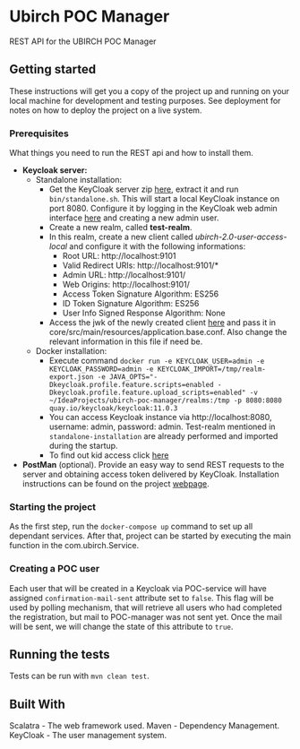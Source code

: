 # Ubirch POC Manager

REST API for the UBIRCH POC Manager

## Getting started

These instructions will get you a copy of the project up and running on your local machine for development and testing
purposes. See deployment for notes on how to deploy the project on a live system.

### Prerequisites

What things you need to run the REST api and how to install them.

* **Keycloak server:**
    * Standalone installation:
        * Get the KeyCloak server zip [here](https://www.keycloak.org/downloads.html), extract it and
          run ```bin/standalone.sh```. This will start a local KeyCloak instance on port 8080. Configure it by logging
          in the KeyCloak web admin interface [here](http://localhost:8080/auth) and creating a new admin user.
        * Create a new realm, called **test-realm**.
        * In this realm, create a new client called _ubirch-2.0-user-access-local_ and configure it with the following
          informations:
            * Root URL: http://localhost:9101
            * Valid Redirect URIs: http://localhost:9101/\*
            * Admin URL: http://localhost:9101/
            * Web Origins: http://localhost:9101/
            * Access Token Signature Algorithm: ES256
            * ID Token Signature Algorithm: ES256
            * User Info Signed Response Algorithm: None
        * Access the jwk of the newly created
          client [here](http://localhost:8080/auth/realms/test-realm/protocol/openid-connect/certs) and pass it in
          core/src/main/resources/application.base.conf. Also change the relevant information in this file if need be.
    * Docker installation:
        * Execute
          command `docker run -e KEYCLOAK_USER=admin -e KEYCLOAK_PASSWORD=admin -e KEYCLOAK_IMPORT=/tmp/realm-export.json -e JAVA_OPTS="-Dkeycloak.profile.feature.scripts=enabled -Dkeycloak.profile.feature.upload_scripts=enabled" -v ~/IdeaProjects/ubirch-poc-manager/realms:/tmp -p 8080:8080 quay.io/keycloak/keycloak:11.0.3`
        * You can access Keycloak instance via http://localhost:8080, username: admin, password: admin. Test-realm
          mentioned in `standalone-installation` are already performed and imported during the startup.
        * To find out kid access
          click [here](http://localhost:8080/auth/realms/test-realm/protocol/openid-connect/certs)
* **PostMan** (optional). Provide an easy way to send REST requests to the server and obtaining access token delivered
  by KeyCloak. Installation instructions can be found on the project [webpage](https://www.getpostman.com/downloads/).

### Starting the project

As the first step, run the `docker-compose up` command to set up all dependant services. After that, project can be
started by executing the main function in the com.ubirch.Service.

### Creating a POC user

Each user that will be created in a Keycloak via POC-service will have assigned  `confirmation-mail-sent` attribute set
to `false`. This flag will be used by polling mechanism, that will retrieve all users who had completed the
registration, but mail to POC-manager was not sent yet. Once the mail will be sent, we will change the state of this
attribute to `true`.

## Running the tests

Tests can be run with
```mvn clean test```.

## Built With

Scalatra - The web framework used. Maven - Dependency Management. KeyCloak - The user management system.
